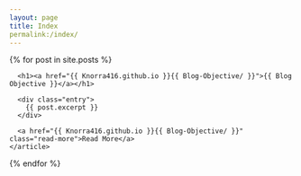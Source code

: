 ```yaml
---
layout: page
title: Index
permalink:/index/
---
```


<div class="posts">
  {% for post in site.posts %}
    <article class="post">

      <h1><a href="{{ Knorra416.github.io }}{{ Blog-Objective/ }}">{{ Blog Objective }}</a></h1>

      <div class="entry">
        {{ post.excerpt }}
      </div>

      <a href="{{ Knorra416.github.io }}{{ Blog-Objective/ }}" class="read-more">Read More</a>
    </article>
  {% endfor %}
</div>
